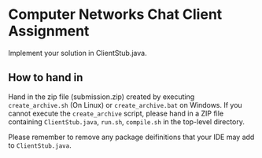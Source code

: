 # Computer Networks Chat Client Assignment

Implement your solution in ClientStub.java.

## How to hand in
Hand in the zip file (submission.zip) created by executing `create_archive.sh` (On Linux) or
`create_archive.bat` on Windows. If you cannot execute the `create_archive` script, please
hand in a ZIP file containing `ClientStub.java`, `run.sh`, `compile.sh` in the
top-level directory.

Please remember to remove any package deifinitions that your IDE may add to `ClientStub.java`.
